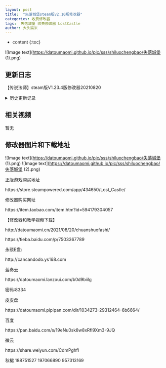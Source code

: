 ```yaml
---
layout: post
title:  "失落城堡steam版v2.10版修改器"
categories: 收费修改器
tags:  失落城堡 收费修改器 LostCastle
author: 大头猫米
---
```


* content
{:toc}

![Image text](https://datoumaomi.github.io/pic/sss/shiluochengbao/失落城堡 (1).png)

##  更新日志

【传说法师】steam版V1.23.4版修改器20210820




<details>
<summary>历史更新记录</summary><p></p>
无
<p></p>
</details>

## 相关视频
暂无

## 修改器图片和下载地址

![Image text](https://datoumaomi.github.io/pic/sss/shiluochengbao/失落城堡 (1).png)
![Image text](https://datoumaomi.github.io/pic/sss/shiluochengbao/失落城堡 (2).png)

<p>正版游戏购买地址</p>
https://store.steampowered.com/app/434650/Lost_Castle/
<p></p>
修改器购买网址<p></p>
https://item.taobao.com/item.htm?id=594179304057
<p></p>
【修改器和教学视频下载】
<p></p>
http://datoumaomi.cn/2021/08/20/chuanshuofashi/
<p></p>
https://tieba.baidu.com/p/7503367789
<p></p>
永硕E盘:
<p></p>
http://cancandodo.ys168.com
<p></p>
蓝奏云
<p></p>
https://datoumaomi.lanzoui.com/b0d9biilg
<p></p>
密码:8334
<p></p>
皮皮盘
<p></p>
https://datoumaomi.pipipan.com/dir/1034273-29312464-6b6664/
<p></p>
百度
<p></p>
https://pan.baidu.com/s/19eNu0sk8w8xRfl9Xm3-9JQ
<p></p>

<p></p>
微云
<p></p>
https://share.weiyun.com/CdmPghfl
<p></p>
<p>秋裙 188751527 197066890 957313169</p>


